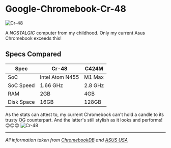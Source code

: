 # Google-Chromebook-Cr-48
![Cr-48]((https://cdn.mos.cms.futurecdn.net/UdKvpr2QSJEVwDULoHRRnV.jpg))

A _NOSTALGIC_ computer from my childhood. Only my current Asus Chromebook exceeds this!

## Specs Compared

|Spec|Cr-48|C424M|
|---|---|---|
|SoC|Intel Atom N455|M1 Max|
|SoC Speed|1.66 GHz|2.8 GHz|
|RAM|2GB|4GB|
|Disk Space|16GB|128GB|

As the stats can attest to, my current Chromebook can't hold a candle to its trusty OG counterpart.
And the latter's still stylish as it looks and performs! 😍😍😍
![Cr-48]((https://cdn.mos.cms.futurecdn.net/UdKvpr2QSJEVwDULoHRRnV.jpg))
***

*All information taken from [ChromebookDB](https://www.hpmuseum.net/display_item.php?hw=123](https://chromebookdb.com/chromebook/google-cr-48)https://chromebookdb.com/chromebook/google-cr-48) and [ASUS USA](https://www.asus.com/us/laptops/for-home/chromebook/asus-chromebook-c424/techspec/)*
